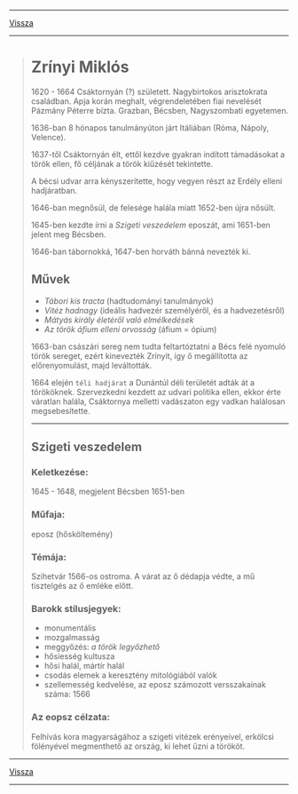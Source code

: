 
---

[Vissza](../irodalom.md)

---

> # Zrínyi Miklós
> 1620 - 1664 Csáktornyán (?) született. Nagybirtokos arisztokrata családban. Apja korán meghalt, végrendeletében fiai nevelését Pázmány Péterre bízta. Grazban, Bécsben, Nagyszombati egyetemen.
>
> 1636-ban 8 hónapos tanulmányúton járt Itáliában (Róma, Nápoly, Velence).
>
> 1637-től Csáktornyán élt, ettől kezdve gyakran indított támadásokat a török ellen, fő céljának a török kiűzését tekintette.
>
> A bécsi udvar arra kényszerítette, hogy vegyen részt az Erdély elleni hadjáratban.
>
> 1646-ban megnősül, de felesége halála miatt 1652-ben újra nősült.
>
> 1645-ben kezdte írni a *Szigeti veszedelem* eposzát, ami 1651-ben jelent meg Bécsben.
>
> 1646-ban tábornokká, 1647-ben horváth bánná nevezték ki.
> ## Művek
> - *Tábori kis tracta* (hadtudományi tanulmányok)
> - *Vitéz hadnagy* (ideális hadvezér személyéről, és a hadvezetésről)
> - *Mátyás király életéről való elmélkedések*
> - *Az török áfium elleni orvosság* (áfium = ópium)
>
> 1663-ban császári sereg nem tudta feltartóztatni a Bécs felé nyomuló török sereget, ezért kinevezték Zrínyit, így ő megállította az előrenyomulást, majd leváltották.
>
> 1664 elején `téli hadjárat` a Dunántúl déli területét adták át a törököknek. Szervezkedni kezdett az udvari politika ellen, ekkor érte váratlan halála, Csáktornya melletti vadászaton egy vadkan halálosan megsebesítette.
>
> ---
>
> ## Szigeti veszedelem
> ### Keletkezése:
> 1645 - 1648, megjelent Bécsben 1651-ben
> ### Műfaja:
> eposz (hősköltemény)
> ### Témája:
> Szihetvár 1566-os ostroma. A várat az ő dédapja védte, a mű tisztelgés az ő emléke előtt.
> ### Barokk stílusjegyek:
> - monumentális
> - mozgalmasság
> - meggyőzés: *a török legyőzhető*
> - hősiesség kultusza
> - hősi halál, mártír halál
> - csodás elemek a keresztény mitológiából valók
> - szellemesség kedvelése, az eposz számozott versszakainak száma: 1566
> ### Az eopsz célzata:
> Felhívás kora magyarságához a szigeti vitézek erényeivel, erkölcsi fölényével megmenthető az ország, ki lehet űzni a törököt.

---

[Vissza](../irodalom.md)

---